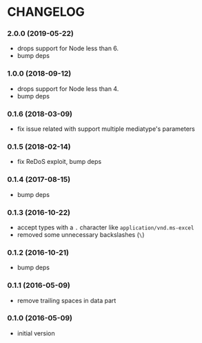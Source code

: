 # CHANGELOG

<a name="2.0.0"></a>
### 2.0.0 (2019-05-22)

* drops support for Node less than 6.
* bump deps


<a name="1.0.0"></a>
### 1.0.0 (2018-09-12)

* drops support for Node less than 4.
* bump deps


<a name="0.1.6"></a>
### 0.1.6 (2018-03-09)

* fix issue related with support multiple mediatype's parameters


<a name="0.1.5"></a>
### 0.1.5 (2018-02-14)

* fix ReDoS exploit, bump deps


<a name="0.1.4"></a>
### 0.1.4 (2017-08-15)

* bump deps


<a name="0.1.3"></a>
### 0.1.3 (2016-10-22)

* accept types with a `.` character like `application/vnd.ms-excel`
* removed some unnecessary backslashes (`\`)


<a name="0.1.2"></a>
### 0.1.2 (2016-10-21)

* bump deps


<a name="0.1.1"></a>
### 0.1.1 (2016-05-09)

* remove trailing spaces in data part


<a name="0.1.0"></a>
### 0.1.0 (2016-05-09)


* initial version
